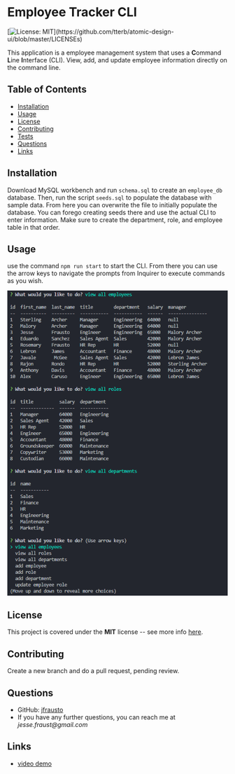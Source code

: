 # Employee Tracker CLI

[![License: MIT](https://img.shields.io/apm/l/atomic-design-ui.svg?)](https://github.com/tterb/atomic-design-ui/blob/master/LICENSEs)

This application is a employee management system that uses a **C**ommand **L**ine **I**nterface (CLI). View, add, and update employee information directly on the command line.

## Table of Contents

- [Installation](#Installation)
- [Usage](#Usage)
- [License](#License)
- [Contributing](#Contributing)
- [Tests](#Testing)
- [Questions](#Questions)
- [Links](#Links)

## Installation

Download MySQL workbench and run `schema.sql` to create an `employee_db` database. Then, run the script `seeds.sql` to populate the database with sample data. From here you can overwrite the file to initially populate the database. You can forego creating seeds there and use the actual CLI to enter information. Make sure to create the department, role, and employee table in that order.

## Usage

use the command `npm run start` to start the CLI. From there you can use the arrow keys to navigate the prompts from Inquirer to execute commands as you wish.

![Sample promts view](/screenshots/EMS_CLI.PNG?raw=true "Some employees")

## License

This project is covered under the **MIT** license -- see more info [here](https://opensource.org/licenses/MIT).

## Contributing

Create a new branch and do a pull request, pending review.

## Questions

- GitHub: [jfrausto](https://github.com/jfrausto)
- If you have any further questions, you can reach me at _jesse.fraust@gmail.com_

## Links

- [video demo](https://drive.google.com/file/d/1D7Clw7pRry0ypBBXvzFRrc6pPTllNAy4/view)
